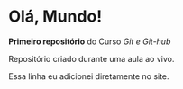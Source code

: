 # Olá, Mundo!

**Primeiro repositório** do Curso *Git e Git-hub* 

Repositório criado durante uma aula ao vivo.

Essa linha eu  adicionei diretamente  no site.
